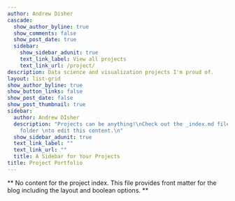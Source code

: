 ```yaml
---
author: Andrew Disher
cascade:
  show_author_byline: true
  show_comments: false
  show_post_date: true
  sidebar:
    show_sidebar_adunit: true
    text_link_label: View all projects
    text_link_url: /project/
description: Data science and visualization projects I'm proud of.
layout: list-grid
show_author_byline: true
show_button_links: false
show_post_date: false
show_post_thumbnail: true
sidebar:
  author: Andrew DIsher
  description: "Projects can be anything!\nCheck out the _index.md file in the /project
    folder \nto edit this content.\n"
  show_sidebar_adunit: true
  text_link_label: ""
  text_link_url: ""
  title: A Sidebar for Your Projects
title: Project Portfolio
---
```


** No content for the project index. This file provides front matter for the blog including the layout and boolean options. **
